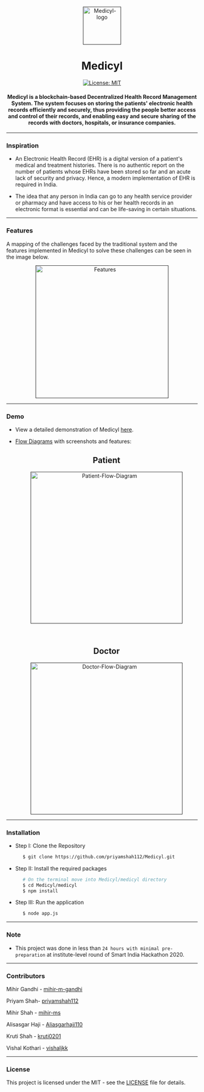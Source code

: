 <p align="center">
  <a href="" rel="noopener">
 <img height=100px src="./assets/logocc.png" alt="Medicyl-logo"></a>
</p>
<h1 align="center">Medicyl</h1>

<div align="center">
  
[![License: MIT](https://img.shields.io/badge/License-MIT-green.svg)](https://opensource.org/licenses/MIT)

<h4>Medicyl is a blockchain-based <strong>Decentralized Health Record Management System</strong>. The system focuses on storing the patients' electronic health records efficiently and securely, thus providing the people better access and control of their records, and enabling easy and secure sharing of the records with doctors, hospitals, or insurance companies.</h4>

</div>

-----------------------------------------
### Inspiration

* An Electronic Health Record (EHR) is a digital version of a patient's medical and treatment histories. There is no authentic report on the number of  patients whose EHRs have been stored so far and an acute lack of security and privacy. Hence, a modern implementation of EHR is required  in India.

* The idea that any person in India can go to any health service provider or pharmacy and have access to his or her health records in an electronic format is essential and can be life-saving in certain situations.

------------------------------------------
### Features

A mapping of the challenges faced by the traditional system and the features implemented in Medicyl to solve these challenges can be seen in the image below. 

<p align="center">
  <a href="" rel="noopener">
 <img height=350px src="./assets/features.png" alt="Features"></a>
</p>

------------------------------------------
### Demo

* View a detailed demonstration of Medicyl [here](https://youtu.be/kDrJEgj7FdY).

* [Flow Diagrams](./assets/flows.pdf) with screenshots and features:
  
  <h2 align="center">Patient</h2>
  <p align="center">
    <a href="" rel="noopener">
   <img height=400px src="./assets/patient.png" alt="Patient-Flow-Diagram"></a>
  </p>
  <br>
  <h2 align="center">Doctor</h2>
  <p align="center">
    <a href="" rel="noopener">
   <img height=400px src="./assets/doctor.png" alt="Doctor-Flow-Diagram"></a>
  </p>

------------------------------------------
### Installation

* Step I: Clone the Repository
```sh
      $ git clone https://github.com/priyamshah112/Medicyl.git      
```
* Step II: Install the required packages
```sh
      # On the terminal move into Medicyl/medicyl directory
      $ cd Medicyl/medicyl
      $ npm install
```
* Step III: Run the application
```sh
      $ node app.js
```

------------------------------------------
### Note
- This project was done in less than `24 hours with minimal pre-preparation` at institute-level round of Smart India Hackathon 2020.

------------------------------------------
### Contributors

Mihir Gandhi - [mihir-m-gandhi](https://github.com/mihir-m-gandhi)

Priyam Shah- [priyamshah112](https://github.com/priyamshah112)

Mihir Shah - [mihir-ms](https://github.com/mihir-ms)

Alisasgar Haji - [Aliasgarhaji110](https://github.com/Aliasgarhaji110)

Kruti Shah - [kruti0201](https://github.com/kruti0201)

Vishal Kothari - [vishaljkk](https://github.com/vishaljkk)


------------------------------------------
### License
This project is licensed under the MIT - see the [LICENSE](./LICENSE) file for details.
